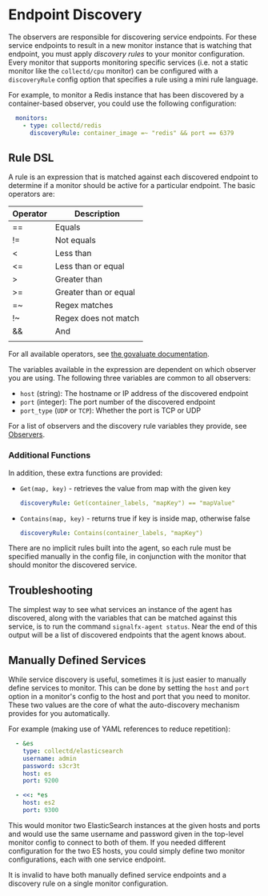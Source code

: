 # Endpoint Discovery

The observers are responsible for discovering service endpoints.  For these
service endpoints to result in a new monitor instance that is watching that
endpoint, you must apply _discovery rules_ to your monitor configuration. Every
monitor that supports monitoring specific services (i.e. not a static monitor
like the `collectd/cpu` monitor) can be configured with a `discoveryRule`
config option that specifies a rule using a mini rule language.

For example, to monitor a Redis instance that has been discovered by a
container-based observer, you could use the following configuration:

```yaml
  monitors:
    - type: collectd/redis
      discoveryRule: container_image =~ "redis" && port == 6379
```

## Rule DSL

A rule is an expression that is matched against each discovered endpoint to
determine if a monitor should be active for a particular endpoint. The basic
operators are:

| Operator | Description |
| --- | --- |
| == | Equals |
| != | Not equals |
| < | Less than |
| <= | Less than or equal |
| > | Greater than |
| >= | Greater than or equal |
| =~ | Regex matches |
| !~ | Regex does not match |
| && | And |
| || | Or | 

For all available operators, see [the govaluate
documentation](https://github.com/Knetic/govaluate/blob/master/MANUAL.md). 

The variables available in the expression are dependent on which observer you
are using.  The following three variables are common to all observers:

 - `host` (string): The hostname or IP address of the discovered endpoint
 - `port` (integer): The port number of the discovered endpoint
 - `port_type` (`UDP` or `TCP`): Whether the port is TCP or UDP

For a list of observers and the discovery rule variables they provide, see [Observers](./observer-config.md). 

### <a name="additionalfns"></a>Additional Functions

In addition, these extra functions are provided:

 - `Get(map, key)` - retrieves the value from map with the given key

   ```yaml
   discoveryRule: Get(container_labels, "mapKey") == "mapValue"
   ```

 - `Contains(map, key)` - returns true if key is inside map, otherwise false

   ```yaml
   discoveryRule: Contains(container_labels, "mapKey")
   ```


There are no implicit rules built into the agent, so each rule must be specified
manually in the config file, in conjunction with the monitor that should monitor the
discovered service.

## Troubleshooting

The simplest way to see what services an instance of the agent has discovered,
along with the variables that can be matched against this service, is to run
the command `signalfx-agent status`.  Near the end of this output will be a
list of discovered endpoints that the agent knows about.

## Manually Defined Services

While service discovery is useful, sometimes it is just easier to manually
define services to monitor.  This can be done by setting the `host` and
`port` option in a monitor's config to the host and port that you need to
monitor.  These two values are the core of what the auto-discovery mechanism
provides for you automatically.

For example (making use of YAML references to reduce repetition):

```yaml
  - &es
    type: collectd/elasticsearch
    username: admin
    password: s3cr3t
    host: es
    port: 9200

  - <<: *es
    host: es2
    port: 9300
```

This would monitor two ElasticSearch instances at the given hosts and ports and would
use the same username and password given in the top-level monitor config to
connect to both of them.  If you needed different configuration for the two ES
hosts, you could simply define two monitor configurations, each with one
service endpoint.

It is invalid to have both manually defined service endpoints and a discovery rule
on a single monitor configuration.
